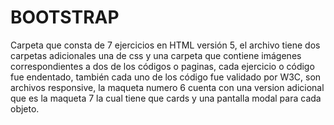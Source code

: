 # BOOTSTRAP
Carpeta que consta de 7 ejercicios en HTML versión 5, el archivo  tiene dos carpetas adicionales una de css y una carpeta que contiene imágenes correspondientes a dos de los códigos o paginas, cada ejercicio o código fue endentado, también cada uno de los código fue validado por W3C, son archivos responsive, la maqueta numero 6 cuenta con una version adicional que es  la maqueta 7 la cual tiene que cards y una pantalla modal para cada objeto.

